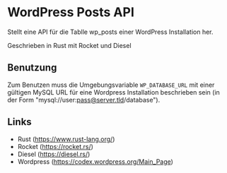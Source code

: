 # WordPress Posts API

Stellt eine API für die Tablle wp_posts einer WordPress Installation her.

Geschrieben in Rust mit Rocket und Diesel

## Benutzung
Zum Benutzen muss die Umgebungsvariable `WP_DATABASE_URL` mit einer gültigen MySQL URL für eine Wordpress Installation beschrieben sein (in der Form "mysql://user:pass@server.tld/database").

## Links
 - Rust (https://www.rust-lang.org/)
 - Rocket (https://rocket.rs/)
 - Diesel (https://diesel.rs/)
 - Wordpress (https://codex.wordpress.org/Main_Page)

